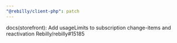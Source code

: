 ```yaml
---
"@rebilly/client-php": patch
---
```


docs(storefront): Add usageLimits to subscription change-items and reactivation Rebilly/rebilly#15185
